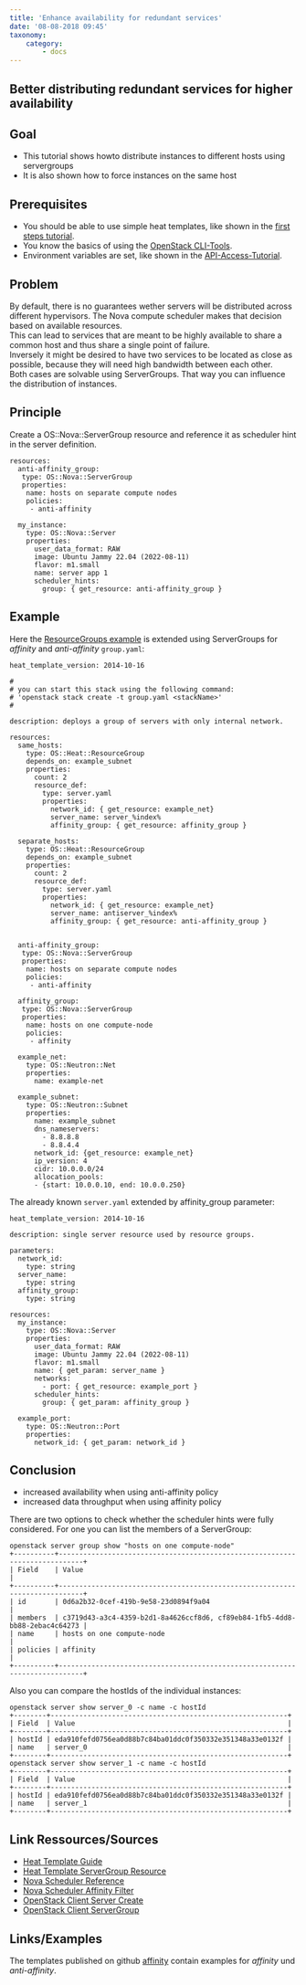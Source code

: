 ```yaml
---
title: 'Enhance availability for redundant services'
date: '08-08-2018 09:45'
taxonomy:
    category:
        - docs
---
```


## Better distributing redundant services for higher availability

## Goal

* This tutorial shows howto distribute instances to different hosts using servergroups
* It is also shown how to force instances on the same host

## Prerequisites

* You should be able to use simple heat templates, like shown in the [first steps tutorial](../01.firststeps/docs.en.md).
* You know the basics of using the [OpenStack CLI-Tools](../../03.Howtos/02.openstack-cli/docs.en.md).
* Environment variables are set, like shown in the [API-Access-Tutorial](../02.api-access/docs.en.md).

## Problem

By default, there is no guarantees wether servers will be distributed across different hypervisors. The Nova compute scheduler makes that decision based on available resources.  
This can lead to services that are meant to be highly available to share a common host and thus share a single point of failure.  
Inversely it might be desired to have two services to be located as close as possible, because they will need high bandwidth between each other.  
Both cases are solvable using ServerGroups. That way you can influence the distribution of instances.

## Principle

Create a OS::Nova::ServerGroup resource and reference it as scheduler hint in the server definition.

```plain
resources:
  anti-affinity_group:
   type: OS::Nova::ServerGroup
   properties:
    name: hosts on separate compute nodes
    policies:
     - anti-affinity

  my_instance:
    type: OS::Nova::Server
    properties:
      user_data_format: RAW
      image: Ubuntu Jammy 22.04 (2022-08-11)
      flavor: m1.small
      name: server app 1
      scheduler_hints:
        group: { get_resource: anti-affinity_group }
```

## Example

Here the [ResourceGroups example](../04.resourcegroups/docs.en.md) is extended using ServerGroups for *affinity* and *anti-affinity* `group.yaml`:

```plain
heat_template_version: 2014-10-16

#
# you can start this stack using the following command:
# 'openstack stack create -t group.yaml <stackName>'
#

description: deploys a group of servers with only internal network.

resources:
  same_hosts:
    type: OS::Heat::ResourceGroup
    depends_on: example_subnet
    properties:
      count: 2
      resource_def:
        type: server.yaml
        properties:
          network_id: { get_resource: example_net}
          server_name: server_%index%
          affinity_group: { get_resource: affinity_group }

  separate_hosts:
    type: OS::Heat::ResourceGroup
    depends_on: example_subnet
    properties:
      count: 2
      resource_def:
        type: server.yaml
        properties:
          network_id: { get_resource: example_net}
          server_name: antiserver_%index%
          affinity_group: { get_resource: anti-affinity_group }


  anti-affinity_group:
   type: OS::Nova::ServerGroup
   properties:
    name: hosts on separate compute nodes
    policies:
     - anti-affinity

  affinity_group:
   type: OS::Nova::ServerGroup
   properties:
    name: hosts on one compute-node
    policies:
     - affinity

  example_net:
    type: OS::Neutron::Net
    properties:
      name: example-net

  example_subnet:
    type: OS::Neutron::Subnet
    properties:
      name: example_subnet
      dns_nameservers:
        - 8.8.8.8
        - 8.8.4.4
      network_id: {get_resource: example_net}
      ip_version: 4
      cidr: 10.0.0.0/24
      allocation_pools:
      - {start: 10.0.0.10, end: 10.0.0.250}
```

The already known `server.yaml` extended by affinity_group parameter:

```plain
heat_template_version: 2014-10-16

description: single server resource used by resource groups.

parameters:
  network_id:
    type: string
  server_name:
    type: string
  affinity_group:
    type: string

resources:
  my_instance:
    type: OS::Nova::Server
    properties:
      user_data_format: RAW
      image: Ubuntu Jammy 22.04 (2022-08-11)
      flavor: m1.small
      name: { get_param: server_name }
      networks:
        - port: { get_resource: example_port }
      scheduler_hints:
        group: { get_param: affinity_group }

  example_port:
    type: OS::Neutron::Port
    properties:
      network_id: { get_param: network_id }
```

## Conclusion

* increased availability when using anti-affinity policy
* increased data throughput when using affinity policy

There are two options to check whether the scheduler hints were fully considered.
For one you can list the members of a ServerGroup:

```plain
openstack server group show "hosts on one compute-node"
+----------+----------------------------------------------------------------------------+
| Field    | Value                                                                      |
+----------+----------------------------------------------------------------------------+
| id       | 0d6a2b32-0cef-419b-9e58-23d0894f9a04                                       |
| members  | c3719d43-a3c4-4359-b2d1-8a4626ccf8d6, cf89eb84-1fb5-4dd8-bb88-2ebac4c64273 |
| name     | hosts on one compute-node                                                  |
| policies | affinity                                                                   |
+----------+----------------------------------------------------------------------------+
```

Also you can compare the hostIds of the individual instances:

```plain
openstack server show server_0 -c name -c hostId
+--------+----------------------------------------------------------+
| Field  | Value                                                    |
+--------+----------------------------------------------------------+
| hostId | eda910fefd0756ea0d88b7c84ba01ddc0f350332e351348a33e0132f |
| name   | server_0                                                 |
+--------+----------------------------------------------------------+
openstack server show server_1 -c name -c hostId
+--------+----------------------------------------------------------+
| Field  | Value                                                    |
+--------+----------------------------------------------------------+
| hostId | eda910fefd0756ea0d88b7c84ba01ddc0f350332e351348a33e0132f |
| name   | server_1                                                 |
+--------+----------------------------------------------------------+
```

## Link Ressources/Sources

* [Heat Template Guide](http://docs.openstack.org/developer/heat/template_guide/index.html)
* [Heat Template ServerGroup Resource](http://docs.openstack.org/developer/heat/template_guide/openstack.html#OS::Nova::ServerGroup)
* [Nova Scheduler Reference](http://docs.openstack.org/mitaka/config-reference/compute/scheduler.html)
* [Nova Scheduler Affinity Filter](http://docs.openstack.org/mitaka/config-reference/compute/scheduler.html#servergroupaffinityfilter)
* [OpenStack Client Server Create](http://docs.openstack.org/developer/python-openstackclient/command-objects/server.html#server-create)
* [OpenStack Client ServerGroup](http://docs.openstack.org/developer/python-openstackclient/command-objects/server-group.html)

## Links/Examples

The templates published on github [affinity](https://github.com/syseleven/heat-examples/tree/master/affinity) contain examples for *affinity* und *anti-affinity*.
